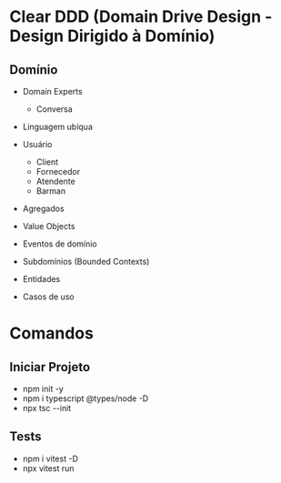 # Clear DDD (Domain Drive Design -  Design Dirigido à Domínio)

## Domínio
- Domain Experts
  - Conversa
- Linguagem ubíqua

- Usuário
  - Client
  - Fornecedor
  - Atendente
  - Barman

- Agregados
- Value Objects
- Eventos de domínio
- Subdomínios (Bounded Contexts)
- Entidades
- Casos de uso

# Comandos
## Iniciar Projeto
- npm init -y
- npm i typescript @types/node -D
- npx tsc --init

## Tests
- npm i vitest -D
- npx vitest run